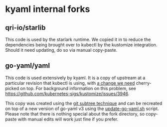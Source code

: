 # kyaml internal forks

## qri-io/starlib

This code is used by the starlark runtime. We copied it in to reduce the dependencies being brought over to kubectl by the kustomize integration. Should it need updating, do so via manual copy-paste.

## go-yaml/yaml

This code is used extensively by kyaml. It is a copy of upstream at a particular revision that kubectl is using, with [a change we need](https://github.com/go-yaml/yaml/pull/753) cherry-picked on top. For background information on this problem, see https://github.com/kubernetes-sigs/kustomize/issues/3946.

This copy was created using the [git subtree technique](https://medium.com/@porteneuve/mastering-git-subtrees-943d29a798ec) and can be recreated on top of a new version of go-yaml v3 using the [update-go-yaml.sh](update-go-yaml.sh) script. Please note that there is nothing special about the fork directory, so copy-paste with manual edits will work just fine if you prefer.
